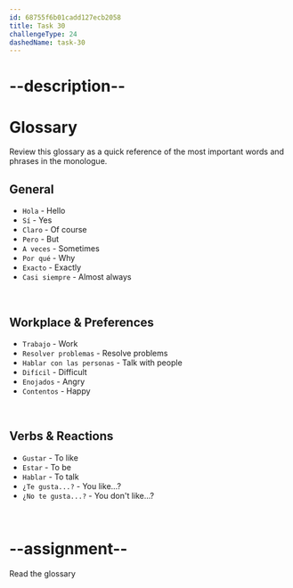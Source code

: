 ```yaml
---
id: 68755f6b01cadd127ecb2058
title: Task 30
challengeType: 24
dashedName: task-30
---
```


<!-- GLOSSARY -->

# --description--

# Glossary

Review this glossary as a quick reference of the most important words and phrases in the monologue.

## General

- `Hola` - Hello
- `Sí` - Yes
- `Claro` - Of course
- `Pero` - But
- `A veces` - Sometimes
- `Por qué` - Why
- `Exacto` - Exactly
- `Casi siempre` - Almost always

<br>

## Workplace & Preferences

- `Trabajo` - Work
- `Resolver problemas` - Resolve problems
- `Hablar con las personas` - Talk with people
- `Difícil` - Difficult
- `Enojados` - Angry
- `Contentos` - Happy

<br>

## Verbs & Reactions

- `Gustar` - To like
- `Estar` - To be
- `Hablar` - To talk
- `¿Te gusta...?` - You like...?
- `¿No te gusta...?` - You don't like...?

<br>

# --assignment--

Read the glossary
